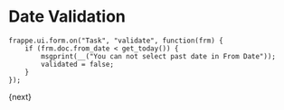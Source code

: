 # Date Validation


	frappe.ui.form.on("Task", "validate", function(frm) {
        if (frm.doc.from_date < get_today()) {
            msgprint(__("You can not select past date in From Date"));
            validated = false;
        }
	});

{next}
